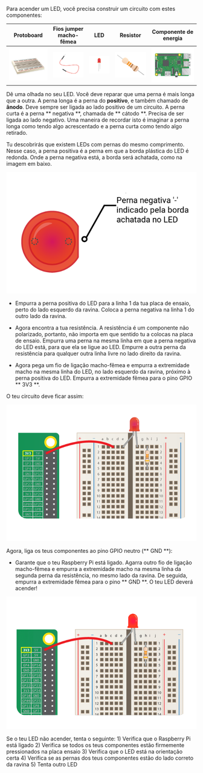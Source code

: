 Para acender um LED, você precisa construir um circuito com estes componentes:

| Protoboard                                | Fios jumper macho-fêmea          | LED                    | Resistor                            | Componente de energia                  |
| ----------------------------------------- | -------------------------------- | ---------------------- | ----------------------------------- | -------------------------------------- |
| ![placa de ensaio](images/breadboard.png) | ![mfjumper](images/mfjumper.png) | ![LED](images/led.png) | ![resistência](images/resistor.png) | ![raspberrypi](images/raspberrypi.png) |

Dê uma olhada no seu LED. Você deve reparar que uma perna é mais longa que a outra. A perna longa é a perna do **positivo**, e também chamado de **ânodo**. Deve sempre ser ligada ao lado positivo de um circuito. A perna curta é a perna ** negativa **, chamada de  ** cátodo **. Precisa de ser ligada ao lado negativo. Uma maneira de recordar isto é imaginar a perna longa como tendo algo acrescentado e a perna curta como tendo algo retirado.

Tu descobrirás que existem LEDs com pernas do mesmo comprimento. Nesse caso, a perna positiva é a perna em que a borda plástica do LED é redonda. Onde a perna negativa está, a borda será achatada, como na imagem em baixo.

![LED de perto](images/LEDcloseup.png)

+ Empurra a perna positiva do LED para a linha 1 da tua placa de ensaio, perto do lado esquerdo da ravina. Coloca a perna negativa na linha 1 do outro lado da ravina.

+ Agora encontra a tua resistência. A resistência é um componente não polarizado, portanto, não importa em que sentido tu a colocas na placa de ensaio. Empurra uma perna na mesma linha em que a perna negativa do LED está, para que ela se ligue ao LED. Empurre a outra perna da resistência para qualquer outra linha livre no lado direito da ravina.

+ Agora pega um fio de ligação macho-fêmea e empurra a extremidade macho na mesma linha do LED, no lado esquerdo da ravina, próximo à perna positiva do LED. Empurra a extremidade fêmea para o pino GPIO ** 3V3 **.

O teu circuito deve ficar assim:

![Neutro em falta no circuito](images/ground-missing.png)

Agora, liga os teus componentes ao pino GPIO neutro (** GND **):

+ Garante que o teu Raspberry Pi está ligado. Agarra outro fio de ligação macho-fêmea e empurra a extremidade macho na mesma linha da segunda perna da resistência, no mesmo lado da ravina. De seguida, empurra a extremidade fêmea para o pino ** GND **. O teu LED deverá acender!

![Fluxo da corrente no circuito](images/circuit-current-flow.gif)

Se o teu LED não acender, tenta o seguinte: 1) Verifica que o Raspberry Pi está ligado 2) Verifica se todos os teus componentes estão firmemente pressionados na placa ensaio 3) Verifica que o LED está na orientação certa 4) Verifica se as pernas dos teus componentes estão do lado correto da ravina 5) Tenta outro LED
